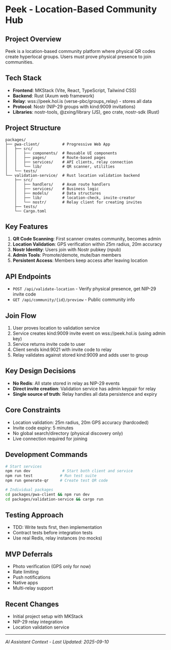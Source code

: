 # Peek - Location-Based Community Hub

## Project Overview
Peek is a location-based community platform where physical QR codes create hyperlocal groups. Users must prove physical presence to join communities.

## Tech Stack
- **Frontend**: MKStack (Vite, React, TypeScript, Tailwind CSS)
- **Backend**: Rust (Axum web framework)
- **Relay**: wss://peek.hol.is (verse-pbc/groups_relay) - stores all data
- **Protocol**: Nostr (NIP-29 groups with kind:9009 invitations)
- **Libraries**: nostr-tools, @zxing/library (JS), geo crate, nostr-sdk (Rust)

## Project Structure
```
packages/
├── pwa-client/          # Progressive Web App
│   ├── src/
│   │   ├── components/  # Reusable UI components
│   │   ├── pages/       # Route-based pages
│   │   ├── services/    # API clients, relay connection
│   │   └── lib/         # QR scanner, utilities
│   └── tests/
└── validation-service/  # Rust location validation backend
    ├── src/
    │   ├── handlers/    # Axum route handlers
    │   ├── services/    # Business logic
    │   ├── models/      # Data structures
    │   ├── lib/         # location-check, invite-creator
    │   └── nostr/       # Relay client for creating invites
    ├── tests/
    └── Cargo.toml
```

## Key Features
1. **QR Code Scanning**: First scanner creates community, becomes admin
2. **Location Validation**: GPS verification within 25m radius, 20m accuracy
3. **Nostr Identity**: Users join with Nostr pubkey (npub)
4. **Admin Tools**: Promote/demote, mute/ban members
5. **Persistent Access**: Members keep access after leaving location

## API Endpoints
- `POST /api/validate-location` - Verify physical presence, get NIP-29 invite code
- `GET /api/community/{id}/preview` - Public community info

## Join Flow
1. User proves location to validation service
2. Service creates kind:9009 invite event on wss://peek.hol.is (using admin key)
3. Service returns invite code to user
4. Client sends kind:9021 with invite code to relay
5. Relay validates against stored kind:9009 and adds user to group

## Key Design Decisions
- **No Redis**: All state stored in relay as NIP-29 events
- **Direct invite creation**: Validation service has admin keypair for relay
- **Single source of truth**: Relay handles all data persistence and expiry

## Core Constraints
- Location validation: 25m radius, 20m GPS accuracy (hardcoded)
- Invite code expiry: 5 minutes
- No global search/directory (physical discovery only)
- Live connection required for joining

## Development Commands
```bash
# Start services
npm run dev              # Start both client and service
npm run test            # Run test suite
npm run generate-qr     # Create test QR code

# Individual packages
cd packages/pwa-client && npm run dev
cd packages/validation-service && cargo run
```

## Testing Approach
- TDD: Write tests first, then implementation
- Contract tests before integration tests
- Use real Redis, relay instances (no mocks)

## MVP Deferrals
- Photo verification (GPS only for now)
- Rate limiting
- Push notifications
- Native apps
- Multi-relay support

## Recent Changes
- Initial project setup with MKStack
- NIP-29 relay integration
- Location validation service

---
*AI Assistant Context - Last Updated: 2025-09-10*